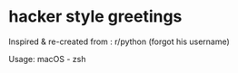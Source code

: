 # hacker style greetings

Inspired & re-created from : r/python (forgot his username)

Usage: macOS - zsh
